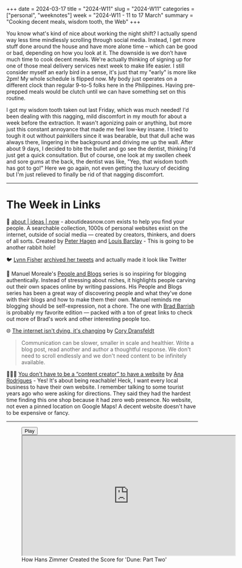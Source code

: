 +++
date = 2024-03-17
title = "2024-W11"
slug = "2024-W11"
categories = ["personal", "weeknotes"]
week = "2024-W11 - 11 to 17 March"
summary = "Cooking decent meals, wisdom tooth, the Web"
+++

You know what's kind of nice about working the night shift? I actually spend way less time mindlessly scrolling through social media. Instead, I get more stuff done around the house and have more alone time – which can be good or bad, depending on how you look at it. The downside is we don’t have much time to cook decent meals. We're actually thinking of signing up for one of those meal delivery services next week to make life easier. I still consider myself an early bird in a sense, it's just that my "early" is more like 2pm! My whole schedule is flipped now. My body just operates on a different clock than regular 9-to-5 folks here in the Philippines. Having pre-prepped meals would be clutch until we can have something set on this routine.

I got my wisdom tooth taken out last Friday, which was much needed! I'd been dealing with this nagging, mild discomfort in my mouth for about a week before the extraction. It wasn't agonizing pain or anything, but more just this constant annoyance that made me feel low-key insane. I tried to tough it out without painkillers since it was bearable, but that dull ache was always there, lingering in the background and driving me up the wall. After about 9 days, I decided to bite the bullet and go see the dentist, thinking I'd just get a quick consultation. But of course, one look at my swollen cheek and sore gums at the back, the dentist was like, "Yep, that wisdom tooth has got to go!" Here we go again, not even getting the luxury of deciding but I'm just relieved to finally be rid of that nagging discomfort.

---

# The Week in Links

💾 [about | ideas | now](https://aboutideasnow.com) - aboutideasnow.com exists to help you find your people. A searchable collection, 1000s of personal websites exist on the internet, outside of social media — created by creators, thinkers, and doers of all sorts. Created by [Peter Hagen](https://lindylearn.io/) and [Louis Barclay](https://louis.work/) - This is going to be another rabbit hole!

🐦 [Lynn Fisher](https://lynnandtonic.com/) [archived her tweets](https://twitter.lynnandtonic.com/) and actually made it look like Twitter

📄 Manuel Moreale's [People and Blogs](https://peopleandblogs.com/) series is so inspiring for blogging authentically. Instead of stressing about niches, it highlights people carving out their own spaces online by writing passions. His People and Blogs series has been a great way of discovering people and what they've done with their blogs and how to make them their own. Manuel reminds me blogging should be self-expression, not a chore. The one with [Brad Barrish](https://manuelmoreale.com/pb-brad-barrish/?ref=krabf.com) is probably my favorite edition — packed with a ton of great links to check out more of Brad's work and other interesting people too.

🌐 [The internet isn't dying, it's changing](https://coryd.dev/posts/2024/the-internet-isnt-dying-its-changing/?ref=krabf.com) by [Cory Dransfeldt](https://coryd.dev/)
> Communication can be slower, smaller in scale and healthier. Write a blog post, read another and author a thoughtful response. We don't need to scroll endlessly and we don't need content to be infinitely available.

👩🏻‍💻 [You don't have to be a “content creator” to have a website](https://ohhelloana.blog/just-get-a-website/?ref=krabf.com) by [Ana Rodrigues](https://ohhelloana.blog/) - Yes! It's about being reachable! Heck, I want every local business to have their own website. I remember talking to some tourist years ago who were asking for directions. They said they had the hardest time finding this one shop because it had zero web presence. No website, not even a pinned location on Google Maps! A decent website doesn't have to be expensive or fancy.

---

<figure>
<lite-youtube videoid="JGLEVXJoetU" style="background-image: url(&quot;https://i.ytimg.com/vi/JGLEVXJoetU/hqdefault.jpg&quot;);" class="lyt-activated"><button type="button" class="lty-playbtn"><span class="lyt-visually-hidden">Play</span></button><iframe width="560" height="315" title="Play" allow="accelerometer; autoplay; encrypted-media; gyroscope; picture-in-picture" allowfullscreen="" src="https://www.youtube-nocookie.com/embed/JGLEVXJoetU?autoplay"></iframe></lite-youtube>
<figcaption>How Hans Zimmer Created the Score for 'Dune: Part Two'</figcaption>
</figure>
